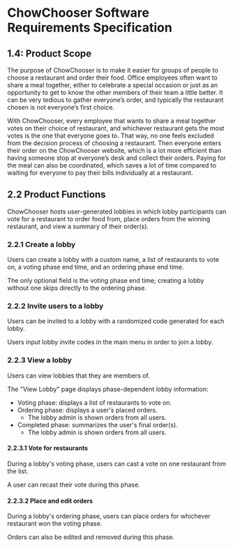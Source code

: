 # ChowChooser Software Requirements Specification

## 1.4: Product Scope

The purpose of ChowChooser is to make it easier for groups of people to choose a restaurant and order their food. Office employees often want to share a meal together, either to celebrate a special occasion or just as an opportunity to get to know the other members of their team a little better. It can be very tedious to gather everyone’s order, and typically the restaurant chosen is not everyone’s first choice.

With ChowChooser, every employee that wants to share a meal together votes on their choice of restaurant, and whichever restaurant gets the most votes is the one that everyone goes to. That way, no one feels excluded from the decision process of choosing a restaurant. Then everyone enters their order on the ChowChooser website, which is a lot more efficient than having someone stop at everyone’s desk and collect their orders. Paying for the meal can also be coordinated, which saves a lot of time compared to waiting for everyone to pay their bills individually at a restaurant.

## 2.2 Product Functions

ChowChooser hosts user-generated lobbies in which lobby participants can vote for a restaurant to order food from, place orders from the winning restaurant, and view a summary of their order(s).

### 2.2.1 Create a lobby

Users can create a lobby with a custom name, a list of restaurants to vote on, a voting phase end time, and an ordering phase end time.

The only optional field is the voting phase end time; creating a lobby without one skips directly to the ordering phase.

### 2.2.2 Invite users to a lobby

Users can be invited to a lobby with a randomized code generated for each lobby.

Users input lobby invite codes in the main menu in order to join a lobby.

### 2.2.3 View a lobby

Users can view lobbies that they are members of.

The "View Lobby" page displays phase-dependent lobby information:

+ Voting phase: displays a list of restaurants to vote on.
+ Ordering phase: displays a user's placed orders.
  + The lobby admin is shown orders from all users.
+ Completed phase: summarizes the user's final order(s).
  + The lobby admin is shown orders from all users.

#### 2.2.3.1 Vote for restaurants

During a lobby's voting phase, users can cast a vote on one restaurant from the list.

A user can recast their vote during this phase.

#### 2.2.3.2 Place and edit orders

During a lobby's ordering phase, users can place orders for whichever restaurant won the voting phase.

Orders can also be edited and removed during this phase.
